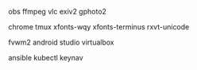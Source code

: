 obs
ffmpeg
vlc
exiv2
gphoto2


chrome
tmux
xfonts-wqy
xfonts-terminus
rxvt-unicode


fvwm2
android studio
virtualbox

ansible
kubectl
keynav
